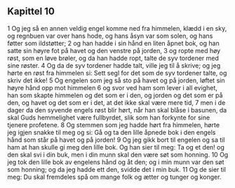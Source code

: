 ## Kapittel 10

1 Og jeg så en annen veldig engel komme ned fra himmelen, klædd i en sky, og regnbuen var over hans hode, og hans åsyn var som solen, og hans føtter som ildstøtter;
2 og han hadde i sin hånd en liten åpnet bok, og han satte sin høyre fot på havet og den venstre på jorden,
3 og ropte med høy røst, som en løve brøler, og da han hadde ropt, talte de syv tordener med sine røster.
4 Og da de syv tordener hadde talt, ville jeg til å skrive; og jeg hørte en røst fra himmelen si: Sett segl for det som de syv tordener talte, og skriv det ikke!
5 Og engelen som jeg så sto på havet og på jorden, løftet sin høyre hånd opp mot himmelen
6 og svor ved ham som lever i all evighet, han som skapte himmelen og det som er i den, og jorden og det som er på den, og havet og det som er i det, at det ikke skal være mere tid,
7 men i de dager da den syvende engels røst blir hørt, når han skal blåse i basunen, da skal Guds hemmelighet være fullbyrdet, slik som han forkynte for sine tjenere profetene.
8 Og stemmen som jeg hadde hørt fra himmelen, hørte jeg igjen snakke til meg og si: Gå og ta den lille åpnede bok i den engels hånd som står på havet og på jorden!
9 Og jeg gikk bort til engelen og sa til ham at han skulle gi meg den lille bok. Og han sier til meg: Ta og et den! og den skal svi i din buk, men i din munn skal den være søt som honning.
10 Og jeg tok den lille bok av engelens hånd og åt den; og i min munn var den søt som honning; og da jeg hadde ett den, svidde det i min buk.
11 Og de sier til meg: Du skal fremdeles spå om mange folk og ætter og tunger og konger.
